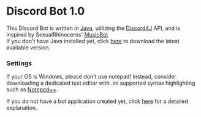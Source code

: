 # Discord Bot 1.0 

This Discord Bot is written in [Java](https://www.jetbrains.com/idea/), utilizing the [Discord4J](https://github.com/nerd/Discord4J) API, and is inspired by SexualRhinoceros' [MusicBot](https://github.com/Just-Some-Bots/MusicBot)<br>
If you don't have Java installed yet, click [here](https://java.com/en/download/) to download the latest available version.

### Settings

If your OS is Windows, please don't use notepad! Instead, consider downloading a dedicated text editor with .ini supported syntax highlighting such as [Notepad++](https://notepad-plus-plus.org/).

If you do not have a bot application created yet, click [here]() for a detailed explanation.
